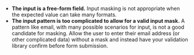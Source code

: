 - **The input is a free-form field.** Input masking is not appropriate when the expected value can take many formats.
- **The input pattern is too complicated to allow for a valid input mask.** A pattern like email, with many possible scenarios for input, is not a good candidate for masking. Allow the user to enter their email address (or other complicated data) without a mask and instead have your validation library confirm before form submission.
